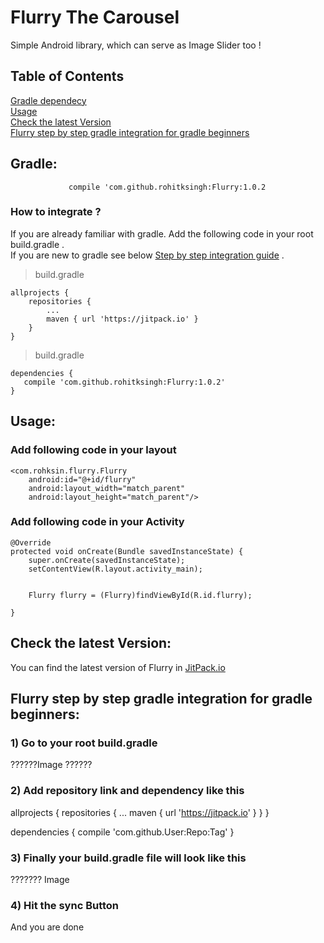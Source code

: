 # **Flurry The Carousel**
Simple Android library, which can serve as Image Slider too !

## Table of Contents  
[Gradle dependecy](#gradledependency)  
[Usage](#usage)  
[Check the latest Version](#latestVersion)  
[Flurry step by step gradle integration for gradle beginners](#stepbystepgradle)  



<a name="gradledependency"/>     

## **Gradle:** 
 `             
compile 'com.github.rohitksingh:Flurry:1.0.2                                                                                                                       
`

<a name="Header"/>

### **How to integrate ?** 
If you are already familiar with gradle. Add the following code in your root build.gradle .          
If you are new to gradle see below  [Step by step integration guide](#stepbystepgradle) .

> build.gradle

    allprojects {
		repositories {
			...
			maven { url 'https://jitpack.io' }
		}
	}

> build.gradle

    dependencies {
       compile 'com.github.rohitksingh:Flurry:1.0.2'
    }

<a name="usage"/>

## **Usage:**

### **Add following code in your layout**

    <com.rohksin.flurry.Flurry
        android:id="@+id/flurry"
        android:layout_width="match_parent"
        android:layout_height="match_parent"/>

### **Add following code in your Activity**

    @Override
    protected void onCreate(Bundle savedInstanceState) {
        super.onCreate(savedInstanceState);
        setContentView(R.layout.activity_main);
       

        Flurry flurry = (Flurry)findViewById(R.id.flurry);
        
    }

<a name ="latestVersion"/>  
              
## **Check the latest Version:**             
                
You can find the latest version of Flurry in [JitPack.io](https://jitpack.io/#rohitksingh/Flurry-The-Carousel)

 <a name= "stepbystepgradle"/>

## **Flurry step by step gradle integration for gradle beginners:**

### **1)  Go to your root build.gradle**

??????Image ??????

### **2) Add repository link and dependency like this**  



allprojects {
		repositories {
			...
			maven { url 'https://jitpack.io' }
		}
	}

dependencies {
		compile 'com.github.User:Repo:Tag'
	}

### **3) Finally your build.gradle file will look like this** 

??????? Image

### **4) Hit the sync Button**

And you are done





